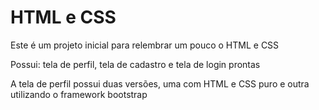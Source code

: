 # HTML e CSS

Este é um projeto inicial para relembrar um pouco o HTML e CSS

Possui: tela de perfil, tela de cadastro e tela de login prontas


A tela de perfil possui duas versões, uma com HTML e CSS puro e outra utilizando o framework bootstrap
